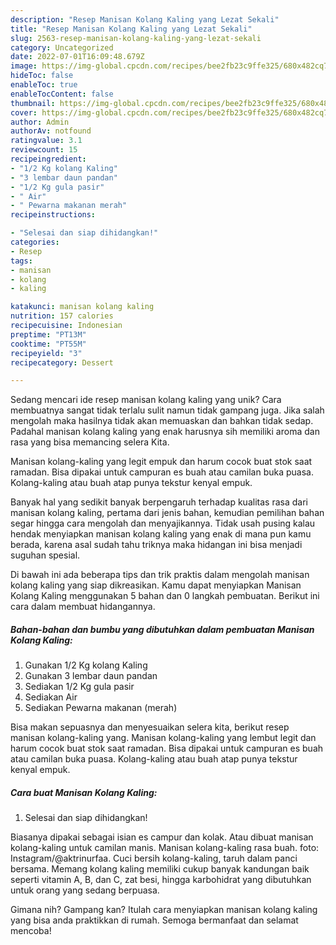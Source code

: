```yaml
---
description: "Resep Manisan Kolang Kaling yang Lezat Sekali"
title: "Resep Manisan Kolang Kaling yang Lezat Sekali"
slug: 2563-resep-manisan-kolang-kaling-yang-lezat-sekali
category: Uncategorized
date: 2022-07-01T16:09:48.679Z
image: https://img-global.cpcdn.com/recipes/bee2fb23c9ffe325/680x482cq70/manisan-kolang-kaling-foto-resep-utama.jpg
hideToc: false
enableToc: true
enableTocContent: false
thumbnail: https://img-global.cpcdn.com/recipes/bee2fb23c9ffe325/680x482cq70/manisan-kolang-kaling-foto-resep-utama.jpg
cover: https://img-global.cpcdn.com/recipes/bee2fb23c9ffe325/680x482cq70/manisan-kolang-kaling-foto-resep-utama.jpg
author: Admin
authorAv: notfound
ratingvalue: 3.1
reviewcount: 15
recipeingredient:
- "1/2 Kg kolang Kaling"
- "3 lembar daun pandan"
- "1/2 Kg gula pasir"
- " Air"
- " Pewarna makanan merah"
recipeinstructions:

- "Selesai dan siap dihidangkan!"
categories:
- Resep
tags:
- manisan
- kolang
- kaling

katakunci: manisan kolang kaling 
nutrition: 157 calories
recipecuisine: Indonesian
preptime: "PT13M"
cooktime: "PT55M"
recipeyield: "3"
recipecategory: Dessert

---
```





Sedang mencari ide resep manisan kolang kaling yang unik? Cara membuatnya sangat tidak terlalu sulit namun tidak gampang juga. Jika salah mengolah maka hasilnya tidak akan memuaskan dan bahkan tidak sedap. Padahal manisan kolang kaling yang enak harusnya sih memiliki aroma dan rasa yang bisa memancing selera Kita.





Manisan kolang-kaling yang legit empuk dan harum cocok buat stok saat ramadan. Bisa dipakai untuk campuran es buah atau camilan buka puasa. Kolang-kaling atau buah atap punya tekstur kenyal empuk.

Banyak hal yang sedikit banyak berpengaruh terhadap kualitas rasa dari manisan kolang kaling, pertama dari jenis bahan, kemudian pemilihan bahan segar hingga cara mengolah dan menyajikannya. Tidak usah pusing kalau hendak menyiapkan manisan kolang kaling yang enak di mana pun kamu berada, karena asal sudah tahu triknya maka hidangan ini bisa menjadi suguhan spesial.






Di bawah ini ada beberapa tips dan trik praktis dalam mengolah manisan kolang kaling yang siap dikreasikan. Kamu dapat menyiapkan Manisan Kolang Kaling menggunakan 5 bahan dan 0 langkah pembuatan. Berikut ini cara dalam membuat hidangannya.

<!--inarticleads1-->

##### Bahan-bahan dan bumbu yang dibutuhkan dalam pembuatan Manisan Kolang Kaling:

1. Gunakan 1/2 Kg kolang Kaling
1. Gunakan 3 lembar daun pandan
1. Sediakan 1/2 Kg gula pasir
1. Sediakan  Air
1. Sediakan  Pewarna makanan (merah)


Bisa makan sepuasnya dan menyesuaikan selera kita, berikut resep manisan kolang-kaling yang. Manisan kolang-kaling yang lembut legit dan harum cocok buat stok saat ramadan. Bisa dipakai untuk campuran es buah atau camilan buka puasa. Kolang-kaling atau buah atap punya tekstur kenyal empuk. 

<!--inarticleads2-->

##### Cara buat Manisan Kolang Kaling:


1. Selesai dan siap dihidangkan!

Biasanya dipakai sebagai isian es campur dan kolak. Atau dibuat manisan kolang-kaling untuk camilan manis. Manisan kolang-kaling rasa buah. foto: Instagram/@aktrinurfaa. Cuci bersih kolang-kaling, taruh dalam panci bersama. Memang kolang kaling memiliki cukup banyak kandungan baik seperti vitamin A, B, dan C, zat besi, hingga karbohidrat yang dibutuhkan untuk orang yang sedang berpuasa. 

Gimana nih? Gampang kan? Itulah cara menyiapkan manisan kolang kaling yang bisa anda praktikkan di rumah. Semoga bermanfaat dan selamat mencoba!
